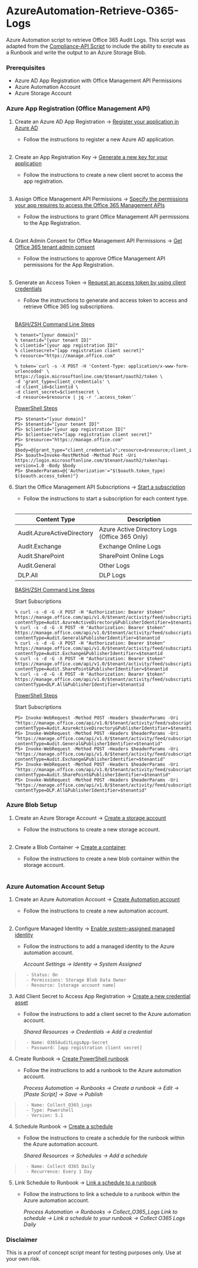 # AzureAutomation-Retrieve-O365-Logs

Azure Automation script to retrieve Office 365 Audit Logs. This script was adapted from the [Compliance-API Script](https://github.com/walidelmorsy/Microsoft-365-Compliance-API) to include the ability to execute as a Runbook and write the output to an Azure Storage Blob.


### Prerequisites

- Azure AD App Registration with Office Management API Permissions
- Azure Automation Account
- Azure Storage Account

### Azure App Registration (Office Management API)

1. Create an Azure AD App Registration &rarr; [Register your application in Azure AD](https://learn.microsoft.com/en-us/office/office-365-management-api/get-started-with-office-365-management-apis#register-your-application-in-azure-ad)

	- Follow the instructions to register a new Azure AD application.
	<br>

2. Create an App Registration Key &rarr; [Generate a new key for your application](https://learn.microsoft.com/en-us/office/office-365-management-api/get-started-with-office-365-management-apis#generate-a-new-key-for-your-application)

	- Follow the instructions to create a new client secret to access the app registration.
	<br>

3. Assign Office Management API Permissions &rarr; [Specify the permissions your app requires to access the Office 365 Management APIs](https://learn.microsoft.com/en-us/office/office-365-management-api/get-started-with-office-365-management-apis#specify-the-permissions-your-app-requires-to-access-the-office-365-management-apis)

	- Follow the instructions to grant Office Management API permissions to the App Registration.
	<br>

4. Grant Admin Consent for Office Management API Permissions &rarr; [Get Office 365 tenant admin consent](https://learn.microsoft.com/en-us/office/office-365-management-api/get-started-with-office-365-management-apis#get-office-365-tenant-admin-consent)

	- Follow the instructions to approve Office Management API permissions for the App Registration.
	<br>

5. Generate an Access Token &rarr; [Request an access token by using client credentials](https://learn.microsoft.com/en-us/office/office-365-management-api/get-started-with-office-365-management-apis#request-an-access-token-by-using-client-credentials)

	- Follow the instructions to generate and access token to access and retrieve Office 365 log subscriptions. 
	<br>

	<ins>BASH/ZSH Command Line Steps</ins>

	```
	% tenant="[your domain]"
	% tenantid="[your tenant ID]"
	% clientid="[your app registration ID]"
	% clientsecret="[app registration client secret]"
	% resource="https://manage.office.com"
	
	% token=`curl -s -X POST -H 'Content-Type: application/x-www-form-urlencoded' \
	https://login.microsoftonline.com/$tenant/oauth2/token \
	-d 'grant_type=client_credentials' \
	-d client_id=$clientid \
	-d client_secret=$clientsecret \
	-d resource=$resource | jq -r '.access_token'`
	```

	<ins>PowerShell Steps</ins>

	```
	PS> $tenant="[your domain]"
	PS> $tenantid="[your tenant ID]"
	PS> $clientid="[your app registration ID]"
	PS> $clientsecret="[app registration client secret]"
	PS> $resource="https://manage.office.com" 
	PS> $body=@{grant_type="client_credentials";resource=$resource;client_id=$clientid;client_secret=$clientsecret} 
	PS> $oauth=Invoke-RestMethod -Method Post -Uri https://login.microsoftonline.com/$tenant/oauth2/token?api-version=1.0 -Body $body 
	PS> $headerParams=@{'Authorization'="$($oauth.token_type) $($oauth.access_token)"}
	```

6. Start the Office Management API Subscriptions &rarr; [Start a subscription](https://learn.microsoft.com/en-us/office/office-365-management-api/office-365-management-activity-api-reference?source=recommendations#start-a-subscription)

	- Follow the instructions to start a subscription for each content type. 
	<br>


	|        Content Type        |                  Description                  |
	|----------------------------|-----------------------------------------------|
	| Audit.AzureActiveDirectory | Azure Active Directory Logs (Office 365 Only) |
	| Audit.Exchange             | Exchange Online Logs                          |
	| Audit.SharePoint           | SharePoint Online Logs                        |
	| Audit.General              | Other Logs                                    |
	| DLP.All                    | DLP Logs                                      |


	<ins>BASH/ZSH Command Line Steps</ins>

	Start Subscriptions

	```
	% curl -s -d -G -X POST -H "Authorization: Bearer $token" https://manage.office.com/api/v1.0/$tenant/activity/feed/subscriptions/start?contentType=Audit.AzureActiveDirectory&PublisherIdentifier=$tenantid
	% curl -s -d -G -X POST -H "Authorization: Bearer $token" https://manage.office.com/api/v1.0/$tenant/activity/feed/subscriptions/start?contentType=Audit.General&PublisherIdentifier=$tenantid
	% curl -s -d -G -X POST -H "Authorization: Bearer $token" https://manage.office.com/api/v1.0/$tenant/activity/feed/subscriptions/start?contentType=Audit.Exchange&PublisherIdentifier=$tenantid
	% curl -s -d -G -X POST -H "Authorization: Bearer $token" https://manage.office.com/api/v1.0/$tenant/activity/feed/subscriptions/start?contentType=Audit.SharePoint&PublisherIdentifier=$tenantid
	% curl -s -d -G -X POST -H "Authorization: Bearer $token" https://manage.office.com/api/v1.0/$tenant/activity/feed/subscriptions/start?contentType=DLP.All&PublisherIdentifier=$tenantid
	```
	<ins>PowerShell Steps</ins>

	Start Subscriptions

	```
	PS> Invoke-WebRequest -Method POST -Headers $headerParams -Uri "https://manage.office.com/api/v1.0/$tenant/activity/feed/subscriptions/start?contentType=Audit.AzureActiveDirectory&PublisherIdentifier=$tenantid"
	PS> Invoke-WebRequest -Method POST -Headers $headerParams -Uri "https://manage.office.com/api/v1.0/$tenant/activity/feed/subscriptions/start?contentType=Audit.General&PublisherIdentifier=$tenantid"
	PS> Invoke-WebRequest -Method POST -Headers $headerParams -Uri "https://manage.office.com/api/v1.0/$tenant/activity/feed/subscriptions/start?contentType=Audit.Exchange&PublisherIdentifier=$tenantid"
	PS> Invoke-WebRequest -Method POST -Headers $headerParams -Uri "https://manage.office.com/api/v1.0/$tenant/activity/feed/subscriptions/start?contentType=Audit.SharePoint&PublisherIdentifier=$tenantid"
	PS> Invoke-WebRequest -Method POST -Headers $headerParams -Uri "https://manage.office.com/api/v1.0/$tenant/activity/feed/subscriptions/start?contentType=DLP.All&PublisherIdentifier=$tenantid"
	```

### Azure Blob Setup

1. Create an Azure Storage Account &rarr; [Create a storage account](https://learn.microsoft.com/en-us/azure/storage/common/storage-account-create?tabs=azure-portal#create-a-storage-account-1) 
	- Follow the instructions to create a new storage account.
	<br>

2. Create a Blob Container &rarr; [Create a container](https://learn.microsoft.com/en-us/azure/storage/blobs/blob-containers-portal#create-a-container)
	- Follow the instructions to create a new blob container within the storage account.
	<br>

### Azure Automation Account Setup

1. Create an Azure Automation Account &rarr; [Create Automation account](https://learn.microsoft.com/en-us/azure/automation/quickstarts/create-azure-automation-account-portal#create-automation-account)

	- Follow the instructions to create a new automation account.
	<br>

2. Configure Managed Identity &rarr; [Enable system-assigned managed identity](https://learn.microsoft.com/en-us/azure/automation/quickstarts/enable-managed-identity#enable-system-assigned-managed-identity)

	- Follow the instructions to add a managed identity to the Azure automation account.

		_Account Settings &rarr; Identity &rarr; System Assigned_

>		- Status: On
>		- Permissions: Storage Blob Data Owner
>		- Resource: [storage account name]


3. Add Client Secret to Access App Registration &rarr; [Create a new credential asset](https://learn.microsoft.com/en-us/azure/automation/shared-resources/credentials?tabs=azure-powershell#create-a-new-credential-asset)

	- Follow the instructions to add a client secret to the Azure automation account.

		_Shared Resources &rarr; Credentials &rarr; Add a credential_

>		- Name: O365AuditLogsApp-Secret
>		- Password: [app registration client secret]

4. Create Runbook  &rarr; [Create PowerShell runbook](https://learn.microsoft.com/en-us/azure/automation/learn/powershell-runbook-managed-identity#create-powershell-runbook)

	- Follow the instructions to add a runbook to the Azure automation account.

		_Process Automation &rarr; Runbooks &rarr; Create a runbook &rarr; Edit &rarr; [Paste Script] &rarr; Save &rarr; Publish_

>		- Name: Collect_O365_Logs
>		- Type: Powershell
>		- Version: 5.1

4. Schedule Runbook &rarr; [Create a schedule](https://learn.microsoft.com/en-us/azure/automation/shared-resources/schedules#create-a-schedule)

	- Follow the instructions to create a schedule for the runbook within the Azure automation account.

		_Shared Resources &rarr; Schedules &rarr; Add a schedule_

>		- Name: Collect O365 Daily
>		- Recurrence: Every 1 Day


5. Link Schedule to Runbook &rarr; [Link a schedule to a runbook](https://learn.microsoft.com/en-us/azure/automation/shared-resources/schedules#link-a-schedule-to-a-runbook)

	- Follow the instructions to link a schedule to a runbook within the Azure automation account.

		_Process Automation &rarr; Runbooks &rarr; Collect_O365_Logs
		Link to schedule &rarr; Link a schedule to your runbook &rarr; Collect O365 Logs Daily_

### Disclaimer

This is a proof of concept script meant for testing purposes only. Use at your own risk.


